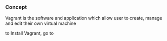 ### Concept
Vagrant is the software and application which allow user to create, manage and edit
their own virtual machine

to Install Vagrant, go to 
```commandline

```
